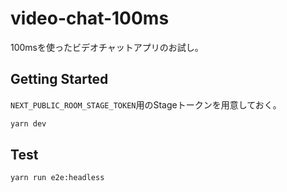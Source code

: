 # video-chat-100ms
100msを使ったビデオチャットアプリのお試し。

## Getting Started

`NEXT_PUBLIC_ROOM_STAGE_TOKEN`用のStageトークンを用意しておく。

```sh
yarn dev
```

## Test

```sh
yarn run e2e:headless
```
